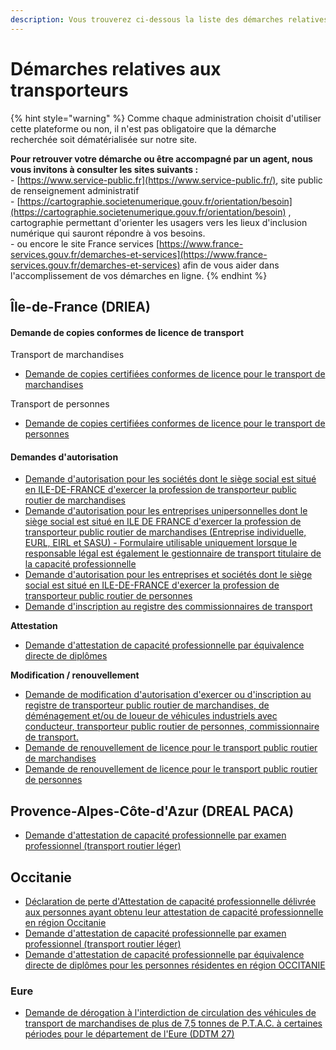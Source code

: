 ```yaml
---
description: Vous trouverez ci-dessous la liste des démarches relatives aux transporteurs.
---
```


# Démarches relatives aux transporteurs

{% hint style="warning" %}
Comme chaque administration choisit d'utiliser cette plateforme ou non, il n'est pas obligatoire que la démarche recherchée soit dématérialisée sur notre site.&#x20;

**Pour retrouver votre démarche ou être accompagné par un agent, nous vous invitons à consulter les sites suivants :** \
\- [https://www.service-public.fr](https://www.service-public.fr/), site public de renseignement administratif\
\- [https://cartographie.societenumerique.gouv.fr/orientation/besoin](https://cartographie.societenumerique.gouv.fr/orientation/besoin) , cartographie permettant d'orienter les usagers vers les lieux d'inclusion numérique qui sauront répondre à vos besoins.\
\- ou encore le site France services [https://www.france-services.gouv.fr/demarches-et-services](https://www.france-services.gouv.fr/demarches-et-services) afin de vous aider dans l'accomplissement de vos démarches en ligne.&#x20;
{% endhint %}

## Île-de-France (DRIEA)

#### Demande de copies conformes de licence de transport

Transport de marchandises

* [Demande de copies certifiées conformes de licence pour le transport de marchandises](https://www.demarches-simplifiees.fr/commencer/trm-demande-de-copies-certifiees-conformes-de-lice)

Transport de personnes

* [Demande de copies certifiées conformes de licence pour le transport de personnes](https://www.demarches-simplifiees.fr/commencer/trv-demande-de-copies-certifiees-conformes-de-lice)

#### Demandes d'autorisation

* [Demande d'autorisation pour les sociétés dont le siège social est situé en ILE-DE-FRANCE d'exercer la profession de transporteur public routier de marchandises ](https://www.demarches-simplifiees.fr/commencer/demande-d-autorisation-pour-les-societes-dont-le-s)
* [Demande d'autorisation pour les entreprises unipersonnelles dont le siège social est situé en ILE DE FRANCE d'exercer la profession de transporteur public routier de marchandises (Entreprise individuelle, EURL, EIRL et SASU) - Formulaire utilisable uniquement lorsque le responsable légal est également le gestionnaire de transport titulaire de la capacité professionnelle](https://www.demarches-simplifiees.fr/commencer/demande-autorisation-pour-les-entreprises-uniper)
* [Demande d'autorisation pour les entreprises et sociétés dont le siège social est situé en ILE-DE-FRANCE d'exercer la profession de transporteur public routier de personnes](https://www.demarches-simplifiees.fr/commencer/demande-d-autorisation-pour-les-entreprises-et-soc)
* [Demande d'inscription au registre des commissionnaires de transport](https://www.demarches-simplifiees.fr/commencer/demande-d-inscription-au-registre-des-commission)

**Attestation**

* [Demande d'attestation de capacité professionnelle par équivalence directe de diplômes](https://www.demarches-simplifiees.fr/commencer/demande-d-attestation-de-capa-pro)

**Modification / renouvellement**

* [Demande de modification d'autorisation d'exercer ou d'inscription au registre de transporteur public routier de marchandises, de déménagement et/ou de loueur de véhicules industriels avec conducteur, transporteur public routier de personnes, commissionnaire de transport.](https://www.demarches-simplifiees.fr/commencer/demande-de-modification-d-autorisation-d-exercer-o)
* [ Demande de renouvellement de licence pour le transport public routier de marchandises](https://www.demarches-simplifiees.fr/commencer/trm-demande-de-renouvellement-de-licence-pour-le-t)
* [Demande de renouvellement de licence pour le transport public routier de personnes](https://www.demarches-simplifiees.fr/commencer/trv-demande-de-renouvellement-de-licence-pour-le-t)

## Provence-Alpes-Côte-d'Azur (DREAL PACA)

* [Demande d'attestation de capacité professionnelle par examen professionnel (transport routier léger)](https://www.demarches-simplifiees.fr/commencer/demande-attest-cfa-paca-leger)

## Occitanie&#x20;

* [Déclaration de perte d'Attestation de capacité professionnelle délivrée aux personnes ayant obtenu leur attestation de capacité professionnelle en région Occitanie](https://www.demarches-simplifiees.fr/commencer/perte-ac-occitanie)
* [Demande d'attestation de capacité professionnelle par examen professionnel (transport routier léger)](https://www.demarches-simplifiees.fr/commencer/acvl-occitanie-v2)
* [Demande d'attestation de capacité professionnelle par équivalence directe de diplômes pour les personnes résidentes en région OCCITANIE](https://www.demarches-simplifiees.fr/commencer/demande-ac-diplome-occitanie)



### Eure&#x20;



* [Demande de dérogation à l'interdiction de circulation des véhicules de transport de marchandises de plus de 7,5 tonnes de P.T.A.C. à certaines périodes pour le département de l'Eure (DDTM 27)](https://www.demarches-simplifiees.fr/commencer/demande-derogation-pl-eure)

